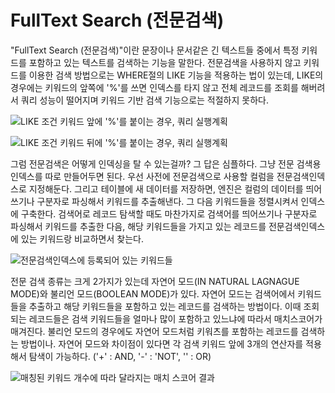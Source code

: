# FullText Search (전문검색)

"FullText Search (전문검색)"이란 문장이나 문서같은 긴 텍스트들 중에서 특정 키워드를 포함하고 있는 텍스트를 검색하는 기능을 말한다. 전문검색을 사용하지 않고 키워드를 이용한 검색 방법으로는 WHERE절의 LIKE 기능을 적용하는 법이 있는데, LIKE의 경우에는 키워드의 앞쪽에 '%'를 쓰면 인덱스를 타지 않고 전체 레코드를 조회를 해버려서 쿼리 성능이 떨어지며 키워드 기반 검색 기능으로는 적절하지 못하다.

![LIKE 조건 키워드 앞에 '%'를 붙이는 경우, 쿼리 실행계획](https://postfiles.pstatic.net/MjAyMjA3MDFfMTA5/MDAxNjU2Njg0NTExNDc5.4fKRX5V4tflnOHBY9m5bulPVRWmTz38ZxPZrANf5skcg.lmV_A0r96copg3x-uLdARiqCLEMo1tgPyxDCZ3s81m0g.PNG.blacksw1102/image.png?type=w773)



![LIKE 조건 키워드 뒤에 '%'를 붙이는 경우, 쿼리 실행계획](https://postfiles.pstatic.net/MjAyMjA3MDFfMTY0/MDAxNjU2Njg0NjAyODAw.8rfNHPmetpNqbXly81H7boOsa76MGsVKEXHi3nAZ4pQg.51WdH_mAFYbMHY9D9QmEMh_2krDhxgm8KGt24PadIwog.PNG.blacksw1102/image.png?type=w773)

그럼 전문검색은 어떻게 인덱싱을 탈 수 있는걸까? 그 답은 심플하다. 그냥 전문 검색용 인덱스를 따로 만들어두면 된다. 우선 사전에 전문검색으로 사용할 컬럼을 전문검색인덱스로 지정해둔다. 그리고 테이블에 새 데이터를 저장하면, 엔진은 컬럼의 데이터를 띄어쓰기나 구분자로 파싱해서 키워드를 추출해낸다. 그 다음 키워드들을 정렬시켜서 인덱스에 구축한다. 검색어로 레코드 탐색할 때도 마찬가지로 검색어를 띄어쓰기나 구분자로 파싱해서 키워드를 추출한 다음, 해당 키워드들을 가지고 있는 레코드를 전문검색인덱스에 있는 키워드랑 비교하면서 찾는다.

![전문검색인덱스에 등록되어 있는 키워드들](https://postfiles.pstatic.net/MjAyMjA3MDFfMjA5/MDAxNjU2Njg0MDczODg0.e8kG3Ue3V0TuGdEKztsd7TnVudodTFtx7APyzXQMiIkg.pWe9L3Vpjd1HTuwFN_VWh-d1PvpWP9uTgxrScEO6qBgg.PNG.blacksw1102/20220701_222204.png?type=w773)

전문 검색 종류는 크게 2가지가 있는데 자연어 모드(IN NATURAL LAGNAGUE MODE)와 불리언 모드(BOOLEAN MODE)가 있다. 자연어 모드는 검색어에서 키워드들을 추출하고 해당 키워드들을 포함하고 있는 레코드를 검색하는 방법이다. 이때 조회되는 레코드들은 검색 키워드들을 얼마나 많이 포함하고 있느냐에 따라서 매치스코어가 매겨진다. 불리언 모드의 경우에도 자연어 모드처럼 키워츠를 포함하는 레코드를 검색하는 방법이나. 자연어 모드와 차이점이 있다면 각 검색 키워드 앞에 3개의 연산자를 적용해서 탐색이 가능하다. ('+' : AND, '-' : 'NOT', '' : OR)

![매칭된 키워드 개수에 따라 달라지는 매치 스코어 결과](https://postfiles.pstatic.net/MjAyMjA3MDFfMjM0/MDAxNjU2Njg0MDYyNDM3.SM9mDdvQBctcern0VKJmmSpHgCJVKjuF9ZPHAfP3u1cg.6wvVmMdoIh0OHAgT3Wao0XlKMdZDjcY6i41LaeufBdog.PNG.blacksw1102/20220701_223819.png?type=w773)  